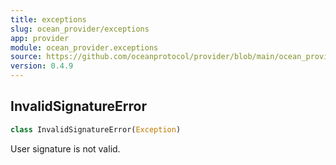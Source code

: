 ```yaml
---
title: exceptions
slug: ocean_provider/exceptions
app: provider
module: ocean_provider.exceptions
source: https://github.com/oceanprotocol/provider/blob/main/ocean_provider/exceptions.py
version: 0.4.9
---
```

## InvalidSignatureError

```python
class InvalidSignatureError(Exception)
```

User signature is not valid.

